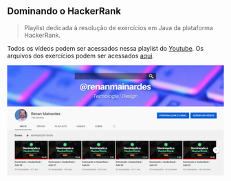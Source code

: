 ## Dominando o HackerRank
> Playlist dedicada à resolução de exercícios em Java da plataforma HackerRank.

Todos os vídeos podem ser acessados nessa playlist do [Youtube](https://www.youtube.com/playlist?list=PL-fdn4p78jS-xZ6KQbVl2U5tS21XpUvEe).
Os arquivos dos exercícios podem ser acessados [aqui](https://github.com/renanmainardes/hackerRank/tree/main/src/challenges).

<img src="https://github.com/renanmainardes/hackerRank/blob/5498f73d25fa6d2a4f46f39f68d9cfeb2b6fb151/Youtube.PNG">


